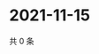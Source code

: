 # 2021-11-15

共 0 条

<!-- BEGIN WEIBO -->
<!-- 最后更新时间 Mon Nov 15 2021 14:17:17 GMT+0800 (China Standard Time) -->

<!-- END WEIBO -->
